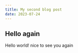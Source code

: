 ```yaml
---
title: My second blog post
date: 2023-07-24
---
```


## Hello again

Hello world! nice to see you again